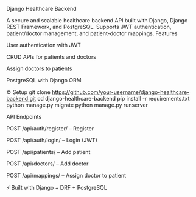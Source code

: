 Django Healthcare Backend

A secure and scalable healthcare backend API built with Django, Django REST Framework, and PostgreSQL.
Supports JWT authentication, patient/doctor management, and patient-doctor mappings.
Features

User authentication with JWT

CRUD APIs for patients and doctors

Assign doctors to patients

PostgreSQL with Django ORM

⚙️ Setup
git clone https://github.com/your-username/django-healthcare-backend.git
cd django-healthcare-backend
pip install -r requirements.txt
python manage.py migrate
python manage.py runserver

API Endpoints

POST /api/auth/register/ – Register

POST /api/auth/login/ – Login (JWT)

POST /api/patients/ – Add patient

POST /api/doctors/ – Add doctor

POST /api/mappings/ – Assign doctor to patient

⚡ Built with Django + DRF + PostgreSQL
